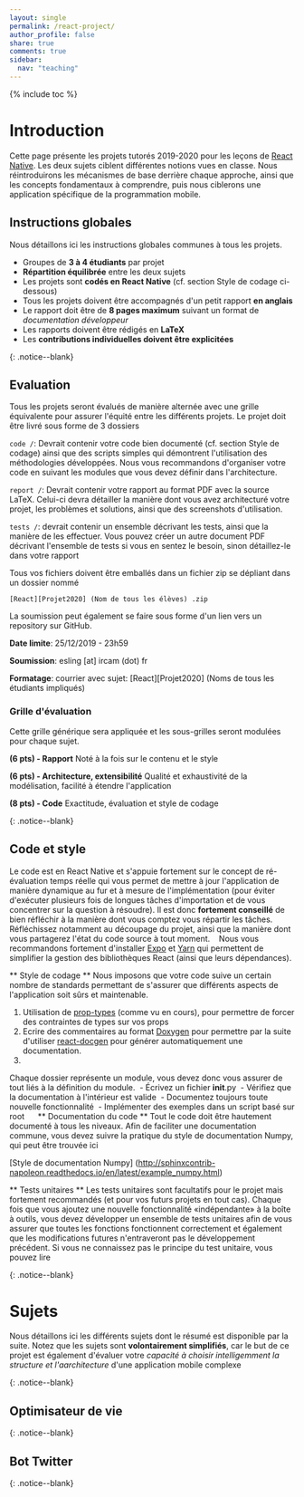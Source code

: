 ```yaml
---
layout: single
permalink: /react-project/
author_profile: false
share: true
comments: true
sidebar:
  nav: "teaching"
---
```


<script language="JavaScript" type="text/javascript" src="https://code.jquery.com/jquery-latest.min.js"></script>
<script>
$(document).ready(function(){
    $(".abuttons").click(function () {
        var idname= $(this).data('divid');
        $("#"+idname).show("slow");
    });
    $("#div1").hide();
    $("#div2").hide();
    $("#div3").hide();
});
</script>

{% include toc %}

# Introduction

<div markdown = "1">

Cette page présente les projets tutorés 2019-2020 pour les leçons de [React Native](http://reactnative.dev/). Les deux sujets ciblent différentes notions vues en classe. Nous réintroduirons les mécanismes de base derrière chaque approche, ainsi que les concepts fondamentaux à comprendre, puis nous ciblerons une application spécifique de la programmation mobile.

## Instructions globales

Nous détaillons ici les instructions globales communes à tous les projets.
 - Groupes de **3 à 4 étudiants** par projet
 - **Répartition équilibrée** entre les deux sujets
 - Les projets sont **codés en React Native** (cf. section Style de codage ci-dessous)
 - Tous les projets doivent être accompagnés d'un petit rapport **en anglais**
 - Le rapport doit être de **8 pages maximum** suivant un format de _documentation développeur_
 - Les rapports doivent être rédigés en **LaTeX**
 - Les **contributions individuelles doivent être explicitées**

</div>{: .notice--blank}

## Evaluation

<div markdown = "1">

Tous les projets seront évalués de manière alternée avec une grille équivalente pour assurer l'équité entre les différents projets. Le projet doit être livré sous forme de 3 dossiers

`code /`: Devrait contenir votre code bien documenté (cf. section Style de codage) ainsi que des scripts simples qui démontrent l'utilisation des méthodologies développées. Nous vous recommandons d'organiser votre code en suivant les modules que vous devez définir dans l'architecture.

`report /`: Devrait contenir votre rapport au format PDF avec la source LaTeX. Celui-ci devra détailler la manière dont vous avez architecturé votre projet, les problèmes et solutions, ainsi que des screenshots d'utilisation.

`tests /`: devrait contenir un ensemble décrivant les tests, ainsi que la manière de les effectuer. Vous pouvez créer un autre document PDF décrivant l'ensemble de tests si vous en sentez le besoin, sinon détaillez-le dans votre rapport

Tous vos fichiers doivent être emballés dans un fichier zip se dépliant dans un dossier nommé
     
`[React][Projet2020] (Nom de tous les élèves) .zip`
     
La soumission peut également se faire sous forme d'un lien vers un repository sur GitHub.

**Date limite**: 25/12/2019 - 23h59

**Soumission**: esling [at] ircam (dot) fr

**Formatage**: courrier avec sujet: \[React\]\[Projet2020\] (Noms de tous les étudiants impliqués)

### Grille d'évaluation
Cette grille générique sera appliquée et les sous-grilles seront modulées pour chaque sujet.

**(6 pts) - Rapport** Noté à la fois sur le contenu et le style

**(6 pts) - Architecture, extensibilité** Qualité et exhaustivité de la modélisation, facilité à étendre l'application

**(8 pts) - Code** Exactitude, évaluation et style de codage


</div>{: .notice--blank}

## Code et style

<div markdown = "1">

Le code est en React Native et s'appuie fortement sur le concept de ré-évaluation temps réelle qui vous permet de mettre à jour l'application de manière dynamique au fur et à mesure de l'implémentation (pour éviter d'exécuter plusieurs fois de longues tâches d'importation et de vous concentrer sur la question à résoudre). Il est donc **fortement conseillé** de bien réfléchir à la manière dont vous comptez vous répartir les tâches. Réfléchissez notamment au découpage du projet, ainsi que la manière dont vous partagerez l'état du code source à tout moment.
  
Nous vous recommandons fortement d'installer [Expo](https://expo.io/) et [Yarn](https://yarnpkg.com/) qui permettent de simplifier la gestion des bibliothèques React (ainsi que leurs dépendances).

** Style de codage **
Nous imposons que votre code suive un certain nombre de standards permettant de s'assurer que différents aspects de l'application soit sûrs et maintenable.

1. Utilisation de [prop-types](https://github.com/facebook/prop-types) (comme vu en cours), pour permettre de forcer des contraintes de types sur vos props
2. Ecrire des commentaires au format [Doxygen]() pour permettre par la suite d'utiliser [react-docgen](https://github.com/reactjs/react-docgen) pour générer automatiquement une documentation.
3. 

Chaque dossier représente un module, vous devez donc vous assurer de tout
liés à la définition du module.
 - Écrivez un fichier __init__.py
 - Vérifiez que la documentation à l'intérieur est valide
 - Documentez toujours toute nouvelle fonctionnalité
 - Implémenter des exemples dans un script basé sur root
    
** Documentation du code **
Tout le code doit être hautement documenté à tous les niveaux. Afin de faciliter une documentation commune, vous devez suivre la pratique du style de documentation Numpy, qui peut être trouvée ici

[Style de documentation Numpy] (http://sphinxcontrib-napoleon.readthedocs.io/en/latest/example_numpy.html)

** Tests unitaires **
Les tests unitaires sont facultatifs pour le projet mais fortement recommandés (et pour vos futurs projets en tout cas). Chaque fois que vous ajoutez une nouvelle fonctionnalité «indépendante» à la boîte à outils, vous devez développer un ensemble de tests unitaires afin de vous assurer que toutes les fonctions fonctionnent correctement et également que les modifications futures n'entraveront pas le développement précédent.
Si vous ne connaissez pas le principe du test unitaire, vous pouvez lire

</div>{: .notice--blank}

# Sujets 

<div markdown = "1">

Nous détaillons ici les différents sujets dont le résumé est disponible par la suite. Notez que les sujets sont **volontairement simplifiés**, car le but de ce projet est également d'évaluer votre _capacité à choisir intelligemment la structure et l'aarchitecture_ d'une application mobile complexe

</div>{: .notice--blank}

## Optimisateur de vie

<div markdown = "1">

</div>{: .notice--blank}

## Bot Twitter

<div markdown = "1">

</div>{: .notice--blank}
